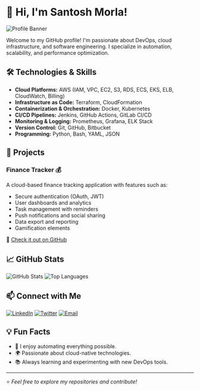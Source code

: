 # 👋 Hi, I'm Santosh Morla!

![Profile Banner](https://github.com/SantoshMorla/Santosh/blob/main/santosh.jpeg)

Welcome to my GitHub profile! I'm passionate about DevOps, cloud infrastructure, and software engineering. I specialize in automation, scalability, and performance optimization.

## 🛠️ Technologies & Skills

- **Cloud Platforms:** AWS (IAM, VPC, EC2, S3, RDS, ECS, EKS, ELB, CloudWatch, Billing)
- **Infrastructure as Code:** Terraform, CloudFormation
- **Containerization & Orchestration:** Docker, Kubernetes
- **CI/CD Pipelines:** Jenkins, GitHub Actions, GitLab CI/CD
- **Monitoring & Logging:** Prometheus, Grafana, ELK Stack
- **Version Control:** Git, GitHub, Bitbucket
- **Programming:** Python, Bash, YAML, JSON

## 🚀 Projects

### Finance Tracker 💰
A cloud-based finance tracking application with features such as:
- Secure authentication (OAuth, JWT)
- User dashboards and analytics
- Task management with reminders
- Push notifications and social sharing
- Data export and reporting
- Gamification elements

🔗 [Check it out on GitHub](https://github.com/SantoshMorla)

## 📈 GitHub Stats

![GitHub Stats](https://github-readme-stats.vercel.app/api?username=santoshmorla&show_icons=true&theme=radical)
![Top Languages](https://github-readme-stats.vercel.app/api/top-langs/?username=santoshmorla&layout=compact&theme=radical)

## 📫 Connect with Me

[![LinkedIn](https://img.shields.io/badge/LinkedIn-0077B5?style=for-the-badge&logo=linkedin&logoColor=white)](https://www.linkedin.com/in/santosh-m-devops/)
[![Twitter](https://img.shields.io/badge/Twitter-1DA1F2?style=for-the-badge&logo=twitter&logoColor=white)](https://twitter.com/yourhandle)
[![Email](https://img.shields.io/badge/Email-D14836?style=for-the-badge&logo=gmail&logoColor=white)](santoshmorla214@gmail.com)

## 💡 Fun Facts

- 🚀 I enjoy automating everything possible.
- 🌍 Passionate about cloud-native technologies.
- 📚 Always learning and experimenting with new DevOps tools.

---

⭐️ *Feel free to explore my repositories and contribute!*  

